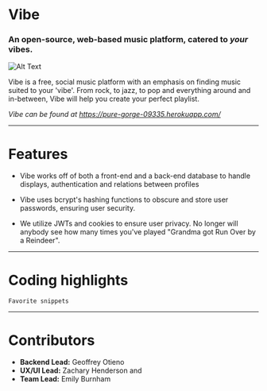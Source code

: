 # Vibe
### An open-source, web-based music platform, catered to *your* vibes.

![Alt Text](https://i.imgur.com/Pp4SQKY.gif)

Vibe is a free, social music platform with an emphasis on finding music suited to your 'vibe'.
From rock, to jazz, to pop and everything around and in-between, Vibe will help you create your perfect playlist.

*Vibe can be found at https://pure-gorge-09335.herokuapp.com/*

---





# Features
- Vibe works off of both a front-end and a back-end database to handle displays, authentication and relations between profiles

- Vibe uses bcrypt's hashing functions to obscure and store user passwords, ensuring user security.

- We utilize JWTs and cookies to ensure user privacy. No longer will anybody see how many times you've played "Grandma got Run Over by a Reindeer".

---
# Coding highlights

```
Favorite snippets
```
---


# Contributors
-  **Backend Lead:** Geoffrey Otieno
-  **UX/UI Lead:** Zachary Henderson and
-  **Team Lead:** Emily Burnham
